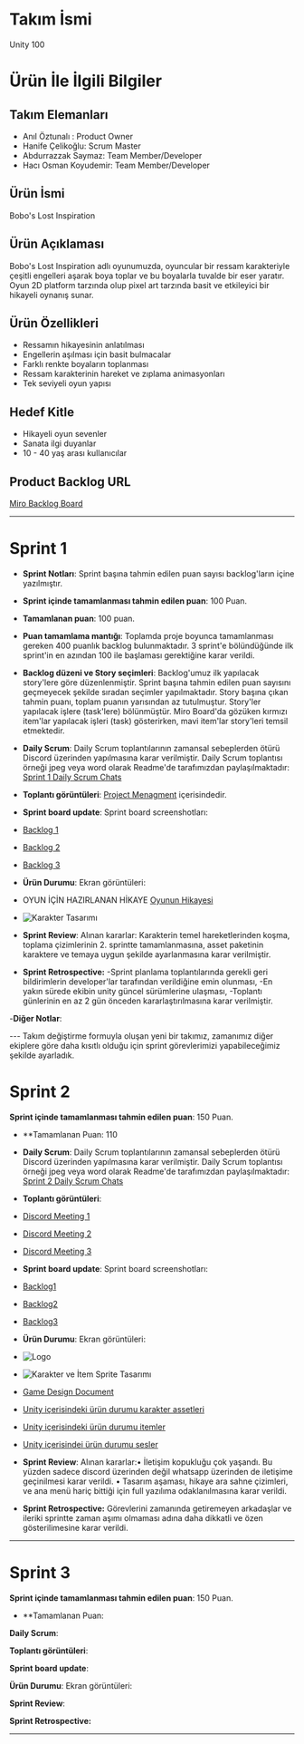 # **Takım İsmi**

Unity 100

# Ürün İle İlgili Bilgiler

## Takım Elemanları

- Anıl Öztunalı : Product Owner
- Hanife Çelikoğlu: Scrum Master
- Abdurrazzak Saymaz: Team Member/Developer
- Hacı Osman Koyudemir: Team Member/Developer

## Ürün İsmi
Bobo's Lost Inspiration


## Ürün Açıklaması
Bobo's Lost Inspiration adlı oyunumuzda, oyuncular bir ressam karakteriyle çeşitli engelleri aşarak boya toplar ve bu boyalarla tuvalde bir eser yaratır. Oyun 2D platform tarzında olup pixel art tarzında basit ve etkileyici bir  hikayeli oynanış sunar. 
## Ürün Özellikleri
- Ressamın hikayesinin anlatılması
- Engellerin aşılması için basit bulmacalar
- Farklı renkte boyaların toplanması
- Ressam karakterinin hareket ve zıplama animasyonları
- Tek seviyeli oyun yapısı



## Hedef Kitle
- Hikayeli oyun sevenler
- Sanata ilgi duyanlar
- 10 - 40 yaş arası kullanıcılar


## Product Backlog URL

[Miro Backlog Board](https://miro.com/app/board/uXjVK2i0u6o=/)

---

# Sprint 1
- **Sprint Notları**: Sprint başına tahmin edilen puan sayısı backlog'ların içine yazılmıştır. 

- **Sprint içinde tamamlanması tahmin edilen puan**: 100 Puan.
- **Tamamlanan puan**: 100 puan.
  
- **Puan tamamlama mantığı**: Toplamda proje boyunca tamamlanması gereken 400 puanlık backlog bulunmaktadır. 3 sprint'e bölündüğünde ilk sprint'in en azından 100 ile başlaması gerektiğine karar verildi.

- **Backlog düzeni ve Story seçimleri**: Backlog'umuz ilk yapılacak story'lere göre düzenlenmiştir. Sprint başına tahmin edilen puan sayısını geçmeyecek şekilde sıradan seçimler yapılmaktadır. Story başına çıkan tahmin puanı, toplam puanın yarısından az tutulmuştur. Story'ler yapılacak işlere (task'lere) bölünmüştür. Miro Board'da gözüken kırmızı item'lar yapılacak işleri (task) gösterirken, mavi item'lar story'leri temsil etmektedir.



- **Daily Scrum**: Daily Scrum toplantılarının zamansal sebeplerden ötürü Discord üzerinden  yapılmasına karar verilmiştir. Daily Scrum toplantısı örneği jpeg veya word olarak Readme'de tarafımızdan paylaşılmaktadır: [Sprint 1 Daily Scrum Chats](https://github.com/hanifecelikoglu/unity100/blob/main/ProjectMenagement/Sprint%20Documents/DailyScrumMeetingNotesSprint1_.docx)

- **Toplantı görüntüleri**: [Project Menagment](https://github.com/hanifecelikoglu/unity100/tree/main/ProjectMenagement) içerisindedir.

- **Sprint board update**: Sprint board screenshotları:
- [Backlog 1](https://github.com/hanifecelikoglu/unity100/blob/main/ProjectMenagement/Sprint%20Documents/Backlog_1.png)
- [Backlog 2](https://github.com/hanifecelikoglu/unity100/blob/main/ProjectMenagement/Sprint%20Documents/Backlog_2.png)
- [Backlog 3](https://github.com/hanifecelikoglu/unity100/blob/main/ProjectMenagement/Sprint%20Documents/Backlog_3.png)
  


- **Ürün Durumu**: Ekran görüntüleri:
  
-  OYUN İÇİN HAZIRLANAN HİKAYE [Oyunun Hikayesi](https://github.com/hanifecelikoglu/unity100/blob/main/ProjectMenagement/Sprint%20Documents/oyun%20hikayesi.docx)
  
- ![Karakter Tasarımı](https://github.com/hanifecelikoglu/unity100/blob/main/ProjectMenagement/Sprint%20Documents/KARAKTER_TASARIMI_SPRITELAR.jpg)
 

- **Sprint Review**: 
Alınan kararlar: Karakterin temel hareketlerinden koşma, toplama çizimlerinin  2. sprintte tamamlanmasına, asset paketinin karaktere  ve temaya uygun şekilde ayarlanmasına karar verilmiştir.

- **Sprint Retrospective:**
-Sprint planlama toplantılarında gerekli geri bildirimlerin developer'lar tarafından verildiğine emin olunması,
-En yakın sürede ekibin unity güncel sürümlerine ulaşması,
-Toplantı günlerinin en az 2 gün önceden kararlaştırılmasına karar verilmiştir.


-**Diğer Notlar**:

--- Takım değiştirme formuyla oluşan yeni bir takımız, zamanımız diğer ekiplere göre daha kısıtlı olduğu için sprint görevlerimizi yapabileceğimiz şekilde ayarladık.

# Sprint 2

**Sprint içinde tamamlanması tahmin edilen puan**: 150 Puan.
-  **Tamamlanan Puan: 110
-  **Daily Scrum**: Daily Scrum toplantılarının zamansal sebeplerden ötürü Discord üzerinden  yapılmasına karar verilmiştir. Daily Scrum toplantısı örneği jpeg veya word olarak Readme'de tarafımızdan paylaşılmaktadır: [Sprint 2 Daily Scrum Chats](https://github.com/hanifecelikoglu/unity100/blob/main/ProjectMenagement/Sprint%20Documents/DailyScrumMeetingNotesSprint2.docx)

-  **Toplantı görüntüleri**:
- [Discord Meeting 1](https://github.com/hanifecelikoglu/unity100/blob/main/ProjectMenagement/Sprint%20Documents/S2_discord_meeting.png)
- [Discord Meeting 2](https://github.com/hanifecelikoglu/unity100/blob/main/ProjectMenagement/Sprint%20Documents/S2_discord_meeting2_png.png)
- [Discord Meeting 3](https://github.com/hanifecelikoglu/unity100/blob/main/ProjectMenagement/Sprint%20Documents/S2_discord_meeting3.png)
  
-  **Sprint board update**: Sprint board screenshotları:
-  [Backlog1](https://github.com/hanifecelikoglu/unity100/blob/main/ProjectMenagement/Sprint%20Documents/S2_backlog1.png)
-  [Backlog2](https://github.com/hanifecelikoglu/unity100/blob/main/ProjectMenagement/Sprint%20Documents/S2_backlog2.png)
-  [Backlog3](https://github.com/hanifecelikoglu/unity100/blob/main/ProjectMenagement/Sprint%20Documents/S2_backlog3.png)

-  **Ürün Durumu**: Ekran görüntüleri:
- ![Logo](https://github.com/hanifecelikoglu/unity100/blob/main/ProjectMenagement/Sprint%20Documents/Logo.png) 
- ![Karakter ve İtem Sprite Tasarımı](https://github.com/hanifecelikoglu/unity100/blob/main/ProjectMenagement/Sprint%20Documents/Ads%C4%B1z_Resim.jpg?raw=true)
- [Game Design Document](https://github.com/hanifecelikoglu/unity100/blob/main/ProjectMenagement/Sprint%20Documents/Game-Design-Document-Template.docx)
- [Unity içerisindeki ürün durumu karakter assetleri](https://github.com/hanifecelikoglu/unity100/blob/main/ProjectMenagement/Sprint%20Documents/unity%C3%BCr%C3%BCndurumu1.png)
- [Unity içerisindeki ürün durumu itemler](https://github.com/hanifecelikoglu/unity100/blob/main/ProjectMenagement/Sprint%20Documents/unityurundurumu3.png)
- [Unity içerisindei ürün durumu sesler](https://github.com/hanifecelikoglu/unity100/blob/main/ProjectMenagement/Sprint%20Documents/unityurundurumu2.png)
 
-  **Sprint Review**:
Alınan kararlar:•	İletişim kopukluğu çok yaşandı. Bu yüzden sadece discord üzerinden değil whatsapp üzerinden de iletişime geçinilmesi karar verildi.
•	Tasarım aşaması, hikaye ara sahne çizimleri, ve ana menü hariç bittiği için full yazılıma odaklanılmasına karar verildi.


-  **Sprint Retrospective:** Görevlerini zamanında getiremeyen arkadaşlar ve ileriki sprintte zaman aşımı olmaması adına daha dikkatli ve özen gösterilimesine karar verildi.

 


---

# Sprint 3
**Sprint içinde tamamlanması tahmin edilen puan**: 150 Puan.
-  **Tamamlanan Puan: 

**Daily Scrum**:

**Toplantı görüntüleri**:


**Sprint board update**:

**Ürün Durumu**: Ekran görüntüleri:

**Sprint Review**:

**Sprint Retrospective:**



---
